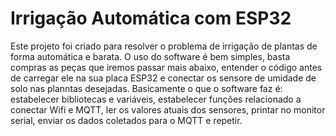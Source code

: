 # Irrigação Automática com ESP32
Este projeto foi criado para resolver o problema de irrigação de plantas de forma automática e barata. O uso do software é bem simples, basta compras as peças que iremos passar mais abaixo, entender o código antes de carregar ele na sua placa ESP32 e conectar os sensore de umidade de solo nas planntas desejadas.
Basicamente o que o software faz é: estabelecer bibliotecas e variáveis, estabelecer funções relacionado a conectar Wifi e MQTT, ler os valores atuais dos sensores, printar no monitor serial, enviar os dados coletados para o MQTT e repetir.
